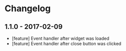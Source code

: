 # Changelog

## 1.1.0 - 2017-02-09

- [feature] Event handler after widget was loaded
- [feature] Event handler after close button was clicked
